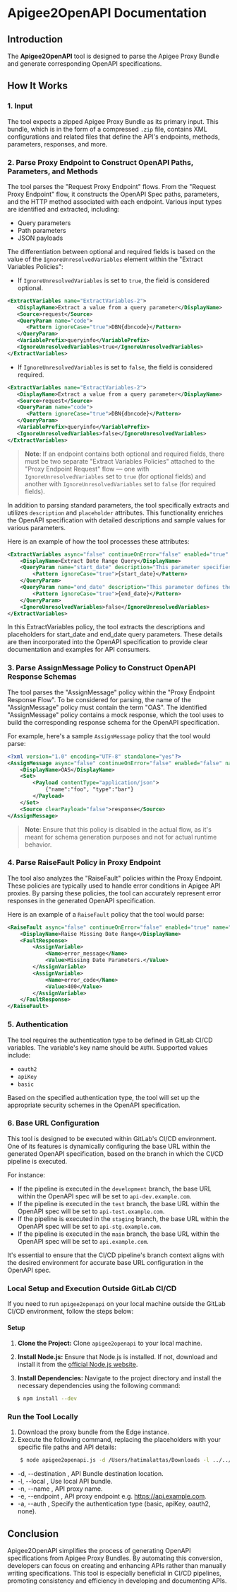# Apigee2OpenAPI Documentation

## Introduction

The **Apigee2OpenAPI** tool is designed to parse the Apigee Proxy Bundle and generate corresponding OpenAPI specifications.

## How It Works

### 1. Input

The tool expects a zipped Apigee Proxy Bundle as its primary input. This bundle, which is in the form of a compressed `.zip` file, contains XML configurations and related files that define the API's endpoints, methods, parameters, responses, and more.

### 2. Parse Proxy Endpoint to Construct OpenAPI Paths, Parameters, and Methods

The tool parses the "Request Proxy Endpoint" flows. From the "Request Proxy Endpoint" flow, it constructs the OpenAPI Spec paths, parameters, and the HTTP method associated with each endpoint. Various input types are identified and extracted, including:

- Query parameters
- Path parameters
- JSON payloads

The differentiation between optional and required fields is based on the value of the `IgnoreUnresolvedVariables` element within the "Extract Variables Policies":

- If `IgnoreUnresolvedVariables` is set to `true`, the field is considered optional.

```xml
<ExtractVariables name="ExtractVariables-2">
   <DisplayName>Extract a value from a query parameter</DisplayName>
   <Source>request</Source>
   <QueryParam name="code">
      <Pattern ignoreCase="true">DBN{dbncode}</Pattern>
   </QueryParam>
   <VariablePrefix>queryinfo</VariablePrefix>
   <IgnoreUnresolvedVariables>true</IgnoreUnresolvedVariables>
</ExtractVariables>
```
- If `IgnoreUnresolvedVariables` is set to `false`, the field is considered required.
```xml
<ExtractVariables name="ExtractVariables-2">
   <DisplayName>Extract a value from a query parameter</DisplayName>
   <Source>request</Source>
   <QueryParam name="code">
      <Pattern ignoreCase="true">DBN{dbncode}</Pattern>
   </QueryParam>
   <VariablePrefix>queryinfo</VariablePrefix>
   <IgnoreUnresolvedVariables>false</IgnoreUnresolvedVariables>
</ExtractVariables>
```

> **Note**: If an endpoint contains both optional and required fields, there must be two separate "Extract Variables Policies" attached to the "Proxy Endpoint Request" flow — one with `IgnoreUnresolvedVariables` set to `true` (for optional fields) and another with `IgnoreUnresolvedVariables` set to `false` (for required fields).

In addition to parsing standard parameters, the tool specifically extracts and utilizes `description` and `placeholder` attributes. This functionality enriches the OpenAPI specification with detailed descriptions and sample values for various parameters.

Here is an example of how the tool processes these attributes:

```xml
<ExtractVariables async="false" continueOnError="false" enabled="true" name="Extract-Date-Range-Query">
    <DisplayName>Extract Date Range Query</DisplayName>
    <QueryParam name="start_date" description="This parameter specifies the beginning of the time period for which you want to retrieve manager's timesheets. The value should be provided in a standard date format MM/DD/YYYY." placeholder="01/01/2022">
        <Pattern ignoreCase="true">{start_date}</Pattern>
    </QueryParam>
    <QueryParam name="end_date" description="This parameter defines the end of the time period for querying manager's timesheets. Similar to the start_date parameter, the date should be in a standard format." placeholder="12/29/2023">
        <Pattern ignoreCase="true">{end_date}</Pattern>
    </QueryParam>
    <IgnoreUnresolvedVariables>false</IgnoreUnresolvedVariables>
</ExtractVariables>
```

In this ExtractVariables policy, the tool extracts the descriptions and placeholders for start_date and end_date query parameters. These details are then incorporated into the OpenAPI specification to provide clear documentation and examples for API consumers.

### 3. Parse AssignMessage Policy to Construct OpenAPI Response Schemas
The tool parses the "AssignMessage" policy within the "Proxy Endpoint Response Flow". To be considered for parsing, the name of the "AssignMessage" policy must contain the term "OAS". The identified "AssignMessage" policy contains a mock response, which the tool uses to build the corresponding response schema for the OpenAPI specification.

For example, here's a sample `AssignMessage` policy that the tool would parse:

```xml
<?xml version="1.0" encoding="UTF-8" standalone="yes"?>
<AssignMessage async="false" continueOnError="false" enabled="false" name="OAS">
    <DisplayName>OAS</DisplayName>
    <Set>
        <Payload contentType="application/json">
            {"name":"foo", "type":"bar"}
        </Payload>
    </Set>
    <Source clearPayload="false">response</Source>
</AssignMessage>
```

>**Note**: Ensure that this policy is disabled in the actual flow, as it's meant for schema generation purposes and not for actual runtime behavior.

### 4. Parse RaiseFault Policy in Proxy Endpoint

The tool also analyzes the "RaiseFault" policies within the Proxy Endpoint. These policies are typically used to handle error conditions in Apigee API proxies. By parsing these policies, the tool can accurately represent error responses in the generated OpenAPI specification.

Here is an example of a `RaiseFault` policy that the tool would parse:

```xml
<RaiseFault async="false" continueOnError="false" enabled="true" name="Raise-Missing-Date-Range">
    <DisplayName>Raise Missing Date Range</DisplayName>
    <FaultResponse>
        <AssignVariable>
            <Name>error_message</Name>
            <Value>Missing Date Parameters.</Value>
        </AssignVariable>
        <AssignVariable>
            <Name>error_code</Name>
            <Value>400</Value>
        </AssignVariable>
    </FaultResponse>
</RaiseFault>
```

### 5. Authentication
The tool requires the authentication type to be defined in GitLab CI/CD variables. The variable's key name should be `AUTH`. Supported values include:

- `oauth2`
- `apiKey`
- `basic`

Based on the specified authentication type, the tool will set up the appropriate security schemes in the OpenAPI specification.

### 6. Base URL Configuration
This tool is designed to be executed within GitLab's CI/CD environment. One of its features is dynamically configuring the base URL within the generated OpenAPI specification, based on the branch in which the CI/CD pipeline is executed.

For instance:
- If the pipeline is executed in the `development` branch, the base URL within the OpenAPI spec will be set to `api-dev.example.com`.
- If the pipeline is executed in the `test` branch, the base URL within the OpenAPI spec will be set to `api-test.example.com`.
- If the pipeline is executed in the `staging` branch, the base URL within the OpenAPI spec will be set to `api-stg.example.com`.
- If the pipeline is executed in the `main` branch, the base URL within the OpenAPI spec will be set to `api.example.com`.

It's essential to ensure that the CI/CD pipeline's branch context aligns with the desired environment for accurate base URL configuration in the OpenAPI spec.

### Local Setup and Execution Outside GitLab CI/CD

If you need to run `apigee2openapi` on your local machine outside the GitLab CI/CD environment, follow the steps below:

#### Setup
1. **Clone the Project:**
   Clone `apigee2openapi` to your local machine.

2. **Install Node.js:**
   Ensure that Node.js is installed. If not, download and install it from the [official Node.js website](https://nodejs.org/).

3. **Install Dependencies:**
   Navigate to the project directory and install the necessary dependencies using the following command:
```bash
   $ npm install --dev
```

### Run the Tool Locally
1. Download the proxy bundle from the Edge instance.
2. Execute the following command, replacing the placeholders with your specific file paths and API details:
```bash
    $ node apigee2openapi.js -d /Users/hatimalattas/Downloads -l ../../Downloads/api-gateway_rev45_2023_03_14.zip -n api-gateway -e https://api-test.example.com -a oauth2
```

- -d, --destination <file>, API Bundle destination location.
- -l, --local <file>, Use local API bundle.
- -n, --name <API name>, API proxy name.
- -e, --endpoint <API proxy endpoint>, API proxy endpoint e.g. https://api.example.com.
- -a, --auth <type>, Specify the authentication type (basic, apiKey, oauth2, none).


## Conclusion
Apigee2OpenAPI simplifies the process of generating OpenAPI specifications from Apigee Proxy Bundles. By automating this conversion, developers can focus on creating and enhancing APIs rather than manually writing specifications. This tool is especially beneficial in CI/CD pipelines, promoting consistency and efficiency in developing and documenting APIs.
